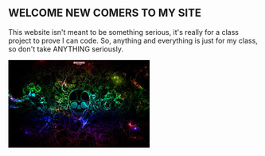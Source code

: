 ## WELCOME NEW COMERS TO MY SITE

This website isn't meant to be something serious, it's really for a class project to prove I can code. So, anything and everything is just for my class, so don't take ANYTHING seriously.

<img src="images (1).jpg">
